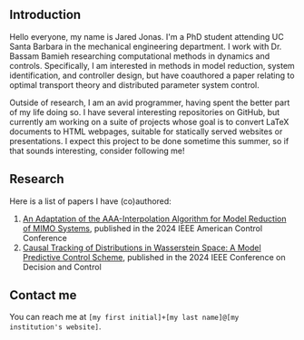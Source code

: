 ## Introduction
Hello everyone, my name is Jared Jonas.  I'm a PhD student attending UC Santa Barbara in the mechanical engineering department.  I work with Dr. Bassam Bamieh researching computational methods in dynamics and controls.  Specifically, I am interested in methods in model reduction, system identification, and controller design, but have coauthored a paper relating to optimal transport theory and distributed parameter system control. 

Outside of research, I am an avid programmer, having spent the better part of my life doing so.  I have several interesting repositories on GitHub, but currently am working on a suite of projects whose goal is to convert LaTeX documents to HTML webpages, suitable for statically served websites or presentations.  I expect this project to be done sometime this summer, so if that sounds interesting, consider following me!

## Research 
Here is a list of papers I have (co)authored:
1. [An Adaptation of the AAA-Interpolation Algorithm for Model Reduction of MIMO Systems](https://ieeexplore.ieee.org/document/10644885), published in the 2024 IEEE American Control Conference
2. [Causal Tracking of Distributions in Wasserstein Space: A Model Predictive Control Scheme](https://ieeexplore.ieee.org/document/10886628), published in the 2024 IEEE Conference on Decision and Control

## Contact me
You can reach me at `[my first initial]+[my last name]@[my institution's website]`.
